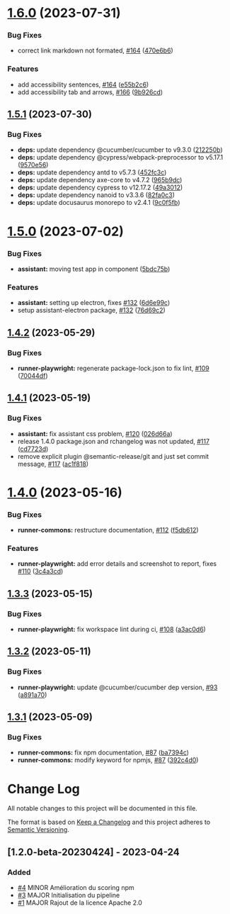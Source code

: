 # [1.6.0](https://github.com/e2e-test-quest/uuv/compare/runner-commons-v1.5.1...runner-commons-v1.6.0) (2023-07-31)


### Bug Fixes

* correct link markdown not formated, [#164](https://github.com/e2e-test-quest/uuv/issues/164) ([470e6b6](https://github.com/e2e-test-quest/uuv/commit/470e6b6b07ef43261d14b0e8986cac304daf29d8))


### Features

* add accessibility sentences, [#164](https://github.com/e2e-test-quest/uuv/issues/164) ([e55b2c6](https://github.com/e2e-test-quest/uuv/commit/e55b2c647bec100294794fe34dabe582d2561643))
* add accessibility tab and arrows, [#166](https://github.com/e2e-test-quest/uuv/issues/166) ([9b926cd](https://github.com/e2e-test-quest/uuv/commit/9b926cd322049860a5f06810027dbeb7efe6d795))

## [1.5.1](https://github.com/e2e-test-quest/uuv/compare/runner-commons-v1.5.0...runner-commons-v1.5.1) (2023-07-30)


### Bug Fixes

* **deps:** update dependency @cucumber/cucumber to v9.3.0 ([212250b](https://github.com/e2e-test-quest/uuv/commit/212250be47e040e34de18af33986a1f26f7b00a2))
* **deps:** update dependency @cypress/webpack-preprocessor to v5.17.1 ([9570e56](https://github.com/e2e-test-quest/uuv/commit/9570e5689387a2c770994576d779a34ff242ca76))
* **deps:** update dependency antd to v5.7.3 ([452fc3c](https://github.com/e2e-test-quest/uuv/commit/452fc3c3861509e8aba46b3efa248f365bbfb747))
* **deps:** update dependency axe-core to v4.7.2 ([965b9dc](https://github.com/e2e-test-quest/uuv/commit/965b9dcb1445c369c770ed056ab990e3f966197b))
* **deps:** update dependency cypress to v12.17.2 ([49a3012](https://github.com/e2e-test-quest/uuv/commit/49a3012f7ebf0e6ecc879d21ff86147938967607))
* **deps:** update dependency nanoid to v3.3.6 ([82fa0c3](https://github.com/e2e-test-quest/uuv/commit/82fa0c31207a9004a8b365fe0e92fcaac38e1be3))
* **deps:** update docusaurus monorepo to v2.4.1 ([9c0f5fb](https://github.com/e2e-test-quest/uuv/commit/9c0f5fb6a641f54fc97d0940acfebdfb5106a790))

# [1.5.0](https://github.com/e2e-test-quest/uuv/compare/runner-commons-v1.4.2...runner-commons-v1.5.0) (2023-07-02)


### Bug Fixes

* **assistant:** moving test app in component ([5bdc75b](https://github.com/e2e-test-quest/uuv/commit/5bdc75b9ae4aec75f7a944513af0d57a4107cefd))


### Features

* **assistant:** setting up electron, fixes [#132](https://github.com/e2e-test-quest/uuv/issues/132) ([6d6e99c](https://github.com/e2e-test-quest/uuv/commit/6d6e99cbbdb498e1d5f24a0386e52ae38fa1b161))
* setup assistant-electron package, [#132](https://github.com/e2e-test-quest/uuv/issues/132) ([76d69c2](https://github.com/e2e-test-quest/uuv/commit/76d69c2b5d311b40cb42c9511d224d7911133e10))

## [1.4.2](https://github.com/e2e-test-quest/uuv/compare/runner-commons-v1.4.1...runner-commons-v1.4.2) (2023-05-29)


### Bug Fixes

* **runner-playwright:** regenerate package-lock.json to fix lint, [#109](https://github.com/e2e-test-quest/uuv/issues/109) ([70044df](https://github.com/e2e-test-quest/uuv/commit/70044dfd9efb2c6776a85cadd18966610d2d61f2))

## [1.4.1](https://github.com/e2e-test-quest/uuv/compare/runner-commons-v1.4.0...runner-commons-v1.4.1) (2023-05-19)


### Bug Fixes

* **assistant:** fix assistant css problem, [#120](https://github.com/e2e-test-quest/uuv/issues/120) ([026d66a](https://github.com/e2e-test-quest/uuv/commit/026d66ad6ad7e9090282f1734335c5a7b1e417c6))
* release 1.4.0 package.json and rchangelog was not updated, [#117](https://github.com/e2e-test-quest/uuv/issues/117) ([cd7723d](https://github.com/e2e-test-quest/uuv/commit/cd7723d6d790dd5fd928a5d9d41bfd075159378a))
* remove explicit plugin @semantic-release/git and just set commit message, [#117](https://github.com/e2e-test-quest/uuv/issues/117) ([ac1f818](https://github.com/e2e-test-quest/uuv/commit/ac1f8188cccbcb224acb15180cd0bd131aaa6cd1))

# [1.4.0](https://github.com/e2e-test-quest/uuv/compare/runner-commons-v1.3.3...runner-commons-v1.4.0) (2023-05-16)

### Bug Fixes

* **runner-commons:** restructure documentation, [#112](https://github.com/e2e-test-quest/uuv/issues/112) ([f5db612](https://github.com/e2e-test-quest/uuv/commit/f5db612da3c31d2e6f4a3f647546167ebcbddaa5))

### Features

* **runner-playwright:** add error details and screenshot to report, fixes [#110](https://github.com/e2e-test-quest/uuv/issues/110) ([3c4a3cd](https://github.com/e2e-test-quest/uuv/commit/3c4a3cd192b90242dd07bbdc4bb3ece780ee0c40))

## [1.3.3](https://github.com/e2e-test-quest/uuv/compare/runner-commons-v1.3.2...runner-commons-v1.3.3) (2023-05-15)


### Bug Fixes

* **runner-playwright:** fix workspace lint during ci, [#108](https://github.com/e2e-test-quest/uuv/issues/108) ([a3ac0d6](https://github.com/e2e-test-quest/uuv/commit/a3ac0d68d27c34f36237b6f74b94e160b7cde9b8))

## [1.3.2](https://github.com/e2e-test-quest/uuv/compare/runner-commons-v1.3.1...runner-commons-v1.3.2) (2023-05-11)


### Bug Fixes

* **runner-playwright:** update @cucumber/cucumber dep version, [#93](https://github.com/e2e-test-quest/uuv/issues/93) ([a891a70](https://github.com/e2e-test-quest/uuv/commit/a891a70daad1cb5d7d34f25097a31d89f92b92c6))

## [1.3.1](https://github.com/e2e-test-quest/uuv/compare/runner-commons-v1.3.0...runner-commons-v1.3.1) (2023-05-09)


### Bug Fixes

* **runner-commons:** fix npm documentation, [#87](https://github.com/e2e-test-quest/uuv/issues/87) ([ba7394c](https://github.com/e2e-test-quest/uuv/commit/ba7394cd755e350fd5a5964aed26435e5979e77d))
* **runner-commons:** modify keyword for npmjs, [#87](https://github.com/e2e-test-quest/uuv/issues/87) ([392c4d0](https://github.com/e2e-test-quest/uuv/commit/392c4d0337179dae2c2a96c26dc2cc32e0ad87b3))

# Change Log
All notable changes to this project will be documented in this file.

The format is based on [Keep a Changelog](http://keepachangelog.com/)
and this project adheres to [Semantic Versioning](http://semver.org/).

## [1.2.0-beta-20230424] - 2023-04-24

### Added
- [#4](https://github.com/e2e-test-quest/uuv/issues/4)
  MINOR Amélioration du scoring npm
- [#3](https://github.com/e2e-test-quest/uuv/issues/3)
  MAJOR Initialisation du pipeline
- [#1](https://github.com/e2e-test-quest/uuv/issues/1)
  MAJOR Rajout de la licence Apache 2.0
